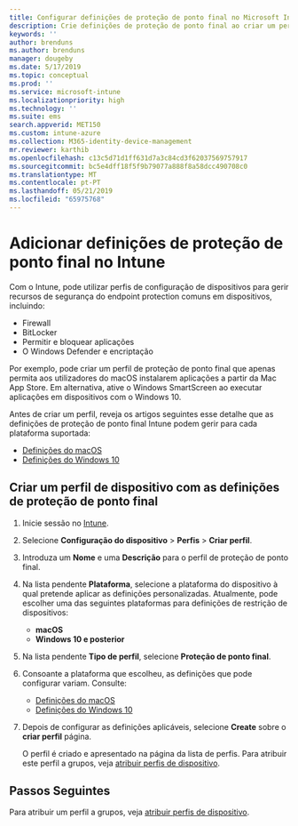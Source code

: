 ```yaml
---
title: Configurar definições de proteção de ponto final no Microsoft Intune – Azure | Microsoft Docs
description: Crie definições de proteção de ponto final ao criar um perfil de dispositivo com o Windows 10 ou macOS no Microsoft Intune.
keywords: ''
author: brenduns
ms.author: brenduns
manager: dougeby
ms.date: 5/17/2019
ms.topic: conceptual
ms.prod: ''
ms.service: microsoft-intune
ms.localizationpriority: high
ms.technology: ''
ms.suite: ems
search.appverid: MET150
ms.custom: intune-azure
ms.collection: M365-identity-device-management
mr.reviewer: karthib
ms.openlocfilehash: c13c5d71d1ff631d7a3c84cd3f62037569757917
ms.sourcegitcommit: bc5e4dff18f5f9b79077a888f8a58dcc490708c0
ms.translationtype: MT
ms.contentlocale: pt-PT
ms.lasthandoff: 05/21/2019
ms.locfileid: "65975768"
---
```

# <a name="add-endpoint-protection-settings-in-intune"></a>Adicionar definições de proteção de ponto final no Intune

Com o Intune, pode utilizar perfis de configuração de dispositivos para gerir recursos de segurança do endpoint protection comuns em dispositivos, incluindo:
- Firewall 
- BitLocker
- Permitir e bloquear aplicações  
- O Windows Defender e encriptação

Por exemplo, pode criar um perfil de proteção de ponto final que apenas permita aos utilizadores do macOS instalarem aplicações a partir da Mac App Store. Em alternativa, ative o Windows SmartScreen ao executar aplicações em dispositivos com o Windows 10.

Antes de criar um perfil, reveja os artigos seguintes esse detalhe que as definições de proteção de ponto final Intune podem gerir para cada plataforma suportada: 
   - [Definições do macOS](endpoint-protection-macos.md)
   - [Definições do Windows 10](endpoint-protection-windows-10.md)

## <a name="create-a-device-profile-containing-endpoint-protection-settings"></a>Criar um perfil de dispositivo com as definições de proteção de ponto final

1. Inicie sessão no [Intune](https://go.microsoft.com/fwlink/?linkid=20909).
3. Selecione **Configuração do dispositivo** > **Perfis** > **Criar perfil**.
4. Introduza um **Nome** e uma **Descrição** para o perfil de proteção de ponto final.
5. Na lista pendente **Plataforma**, selecione a plataforma do dispositivo à qual pretende aplicar as definições personalizadas. Atualmente, pode escolher uma das seguintes plataformas para definições de restrição de dispositivos:
   - **macOS**
   - **Windows 10 e posterior**
6. Na lista pendente **Tipo de perfil**, selecione **Proteção de ponto final**. 
7. Consoante a plataforma que escolheu, as definições que pode configurar variam. Consulte:
   - [Definições do macOS](endpoint-protection-macos.md)
   - [Definições do Windows 10](endpoint-protection-windows-10.md)  

8. Depois de configurar as definições aplicáveis, selecione **Create** sobre o **criar perfil** página.

   O perfil é criado e apresentado na página da lista de perfis. Para atribuir este perfil a grupos, veja [atribuir perfis de dispositivo](device-profile-assign.md).


## <a name="next-steps"></a>Passos Seguintes  

Para atribuir um perfil a grupos, veja [atribuir perfis de dispositivo](device-profile-assign.md).
